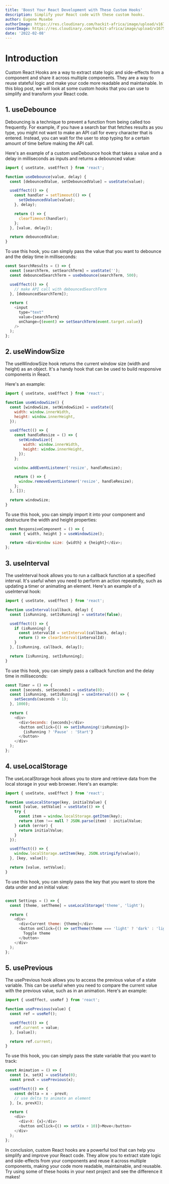 ```yaml
---
title: 'Boost Your React Development with These Custom Hooks'
description: Simplify your React code with these custom hooks.
author: Eugene Musebe
authorImage: https://res.cloudinary.com/hackit-africa/image/upload/v1675688988/DSC_8730_2.jpg
coverImage: https://res.cloudinary.com/hackit-africa/image/upload/v1675861996/maxim-zhavoronko-nu8rym-lx6M-unsplash-1.jpg
date: '2022-02-08'
---
```


# Introduction

Custom React Hooks are a way to extract state logic and side-effects from a component and share it across multiple components. They are a way to reuse stateful logic and make your code more readable and maintainable. In this blog post, we will look at some custom hooks that you can use to simplify and transform your React code.

## 1. useDebounce

Debouncing is a technique to prevent a function from being called too frequently. For example, if you have a search bar that fetches results as you type, you might not want to make an API call for every character that is entered. Instead, you can wait for the user to stop typing for a certain amount of time before making the API call.

Here's an example of a custom useDebounce hook that takes a value and a delay in milliseconds as inputs and returns a debounced value:

```js
import { useState, useEffect } from 'react';

function useDebounce(value, delay) {
  const [debouncedValue, setDebouncedValue] = useState(value);

  useEffect(() => {
    const handler = setTimeout(() => {
      setDebouncedValue(value);
    }, delay);

    return () => {
      clearTimeout(handler);
    };
  }, [value, delay]);

  return debouncedValue;
}

```

To use this hook, you can simply pass the value that you want to debounce and the delay time in milliseconds:

```js
const SearchResults = () => {
  const [searchTerm, setSearchTerm] = useState('');
  const debouncedSearchTerm = useDebounce(searchTerm, 500);

  useEffect(() => {
    // make API call with debouncedSearchTerm
  }, [debouncedSearchTerm]);

  return (
    <input
      type="text"
      value={searchTerm}
      onChange={(event) => setSearchTerm(event.target.value)}
    />
  );
};

```

## 2. useWindowSize

The useWindowSize hook returns the current window size (width and height) as an object. It's a handy hook that can be used to build responsive components in React.

Here's an example:

```js
import { useState, useEffect } from 'react';

function useWindowSize() {
  const [windowSize, setWindowSize] = useState({
    width: window.innerWidth,
    height: window.innerHeight,
  });

  useEffect(() => {
    const handleResize = () => {
      setWindowSize({
        width: window.innerWidth,
        height: window.innerHeight,
      });
    };

    window.addEventListener('resize', handleResize);

    return () => {
      window.removeEventListener('resize', handleResize);
    };
  }, []);

  return windowSize;
}

```

To use this hook, you can simply import it into your component and destructure the width and height properties:

```js
const ResponsiveComponent = () => {
  const { width, height } = useWindowSize();

  return <div>Window size: {width} x {height}</div>;
};

```

## 3. useInterval

The useInterval hook allows you to run a callback function at a specified interval. It's useful when you need to perform an action repeatedly, such as updating a timer or animating an element. Here's an example of a useInterval hook:

```js
import { useState, useEffect } from 'react';

function useInterval(callback, delay) {
  const [isRunning, setIsRunning] = useState(false);

  useEffect(() => {
    if (isRunning) {
      const intervalId = setInterval(callback, delay);
      return () => clearInterval(intervalId);
    }
  }, [isRunning, callback, delay]);

  return [isRunning, setIsRunning];
}

```

To use this hook, you can simply pass a callback function and the delay time in milliseconds:

```js
const Timer = () => {
  const [seconds, setSeconds] = useState(0);
  const [isRunning, setIsRunning] = useInterval(() => {
    setSeconds(seconds + 1);
  }, 1000);

  return (
    <div>
      <div>Seconds: {seconds}</div>
      <button onClick={() => setIsRunning(!isRunning)}>
        {isRunning ? 'Pause' : 'Start'}
      </button>
    </div>
  );
};

```

## 4. useLocalStorage

The useLocalStorage hook allows you to store and retrieve data from the local storage in your web browser. Here's an example:

```js
import { useState, useEffect } from 'react';

function useLocalStorage(key, initialValue) {
  const [value, setValue] = useState(() => {
    try {
      const item = window.localStorage.getItem(key);
      return item !== null ? JSON.parse(item) : initialValue;
    } catch (error) {
      return initialValue;
    }
  });

  useEffect(() => {
    window.localStorage.setItem(key, JSON.stringify(value));
  }, [key, value]);

  return [value, setValue];
}

```

To use this hook, you can simply pass the key that you want to store the data under and an initial value:

```js

const Settings = () => {
  const [theme, setTheme] = useLocalStorage('theme', 'light');

  return (
    <div>
      <div>Current theme: {theme}</div>
      <button onClick={() => setTheme(theme === 'light' ? 'dark' : 'light')}>
        Toggle theme
      </button>
    </div>
  );
};

```

## 5. usePrevious

The usePrevious hook allows you to access the previous value of a state variable. This can be useful when you need to compare the current value with the previous value, such as in an animation. Here's an example:

```js
import { useEffect, useRef } from 'react';

function usePrevious(value) {
  const ref = useRef();

  useEffect(() => {
    ref.current = value;
  }, [value]);

  return ref.current;
}

```

To use this hook, you can simply pass the state variable that you want to track:

```js
const Animation = () => {
  const [x, setX] = useState(0);
  const prevX = usePrevious(x);

  useEffect(() => {
    const delta = x - prevX;
    // use delta to animate an element
  }, [x, prevX]);

  return (
    <div>
      <div>X: {x}</div>
      <button onClick={() => setX(x + 10)}>Move</button>
    </div>
  );
};

```

In conclusion, custom React hooks are a powerful tool that can help you simplify and improve your React code. They allow you to extract state logic and side-effects from your components and reuse it across multiple components, making your code more readable, maintainable, and reusable. Try using some of these hooks in your next project and see the difference it makes!